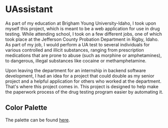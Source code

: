 # UAssistant

As part of my education at Brigham Young University-Idaho, I took upon myself this project, which is meant to be a web application for use in drug testing. While attending school, I took on a few different jobs, one of which took place at the Jefferson County Probation Department in Rigby, Idaho. As part of my job, I would perform a UA test to several individuals for various controlled and illicit substances, ranging from prescription medications that are prone to abuse (such as morphine or amphetamines), to dangerous, illegal substances like cocaine or methamphetamine.

Upon leaving the department for an internship in backend software development, I had an idea for a project that could double as my senior project and a helpful application for others who worked at the department. That's where this project comes in. This project is designed to help make the paperwork process of the drug testing program easier by automating it.

## Color Palette

The palette can be found [here](https://coolors.co/78c0e0-449dd1-192bc2-150578-0e0e52).